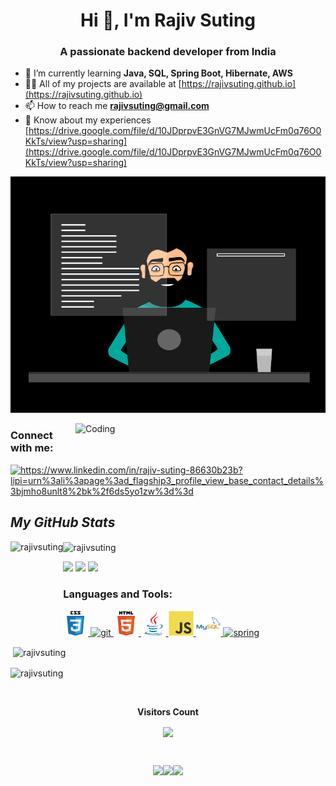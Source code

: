 <!-- ![](https://github.com/Dev-Mriganka/Dev-Mriganka/blob/main/Untitled-1.jpg) -->

<h1 align="center">Hi 👋, I'm Rajiv Suting</h1>
<h3 align="center">A passionate backend developer from India</h3>


- 🌱 I’m currently learning **Java, SQL, Spring Boot, Hibernate, AWS**
- 👨‍💻 All of my projects are available at [https://rajivsuting.github.io](https://rajivsuting.github.io)
- 📫 How to reach me **rajivsuting@gmail.com**
- 📄 Know about my experiences [https://drive.google.com/file/d/10JDprpvE3GnVG7MJwmUcFm0q76O0KkTs/view?usp=sharing](https://drive.google.com/file/d/10JDprpvE3GnVG7MJwmUcFm0q76O0KkTs/view?usp=sharing)
<p align="left"> <img src="https://github.com/rajivsuting/rajivsuting/blob/main/thoughtworks-gif_dribbble.gif" alt=""> </p> 

<!-- <p align="left" width=50%> <a href="https://github.com/ryo-ma/github-profile-trophy"><img src="https://github-profile-trophy.vercel.app/?username=rajivsuting" alt="rajivsuting" /></a> </p> -->
<img align="right" alt="Coding" width="400" src="https://github-profile-trophy.vercel.app/?username=rajivsuting" alt="rajivsuting" />
<h3 align="left">Connect with me:</h3>
<p align="left">
<a href="https://linkedin.com/in/https://www.linkedin.com/in/rajiv-suting-86630b23b?lipi=urn%3ali%3apage%3ad_flagship3_profile_view_base_contact_details%3bjmho8unlt8%2bk%2f6ds5yo1zw%3d%3d" target="blank"><img align="center" src="https://raw.githubusercontent.com/rahuldkjain/github-profile-readme-generator/master/src/images/icons/Social/linked-in-alt.svg" alt="https://www.linkedin.com/in/rajiv-suting-86630b23b?lipi=urn%3ali%3apage%3ad_flagship3_profile_view_base_contact_details%3bjmho8unlt8%2bk%2f6ds5yo1zw%3d%3d" height="30" width="40" /></a>
</p>

<h2><i>My GitHub Stats</i></h2>

<p>
    
<img align="left" src="https://github-readme-stats.vercel.app/api?username=rajivsuting&show_icons=true&locale=en&theme=dark" alt="rajivsuting"  height="139" />
    
<img align="center" src="https://github-readme-stats.vercel.app/api/top-langs/?username=sujeetsharma1997&layout=compact&exclude_repo=Lybrate-Website-Clone-Version-2.0,Lybrate-Website-Clone,Adidas-Clone&hide=Shell&border_radius=0&theme=dark" alt="rajivsuting" height="139" />

</p>

<img src="https://activity-graph.herokuapp.com/graph?username=rajivsuting&theme=xcode" height ="307"/>

<img src="https://raw.githubusercontent.com/andreasbm/readme/master/assets/lines/colored.png">



<img src="https://raw.githubusercontent.com/andreasbm/readme/master/assets/lines/colored.png">






<h3 align="left">Languages and Tools:</h3>
<p align="left"> <a href="https://www.w3schools.com/css/" target="_blank" rel="noreferrer"> <img src="https://raw.githubusercontent.com/devicons/devicon/master/icons/css3/css3-original-wordmark.svg" alt="css3" width="40" height="40"/> </a> <a href="https://git-scm.com/" target="_blank" rel="noreferrer"> <img src="https://www.vectorlogo.zone/logos/git-scm/git-scm-icon.svg" alt="git" width="40" height="40"/> </a> <a href="https://www.w3.org/html/" target="_blank" rel="noreferrer"> <img src="https://raw.githubusercontent.com/devicons/devicon/master/icons/html5/html5-original-wordmark.svg" alt="html5" width="40" height="40"/> </a> <a href="https://www.java.com" target="_blank" rel="noreferrer"> <img src="https://raw.githubusercontent.com/devicons/devicon/master/icons/java/java-original.svg" alt="java" width="40" height="40"/> </a> <a href="https://developer.mozilla.org/en-US/docs/Web/JavaScript" target="_blank" rel="noreferrer"> <img src="https://raw.githubusercontent.com/devicons/devicon/master/icons/javascript/javascript-original.svg" alt="javascript" width="40" height="40"/> </a> <a href="https://www.mysql.com/" target="_blank" rel="noreferrer"> <img src="https://raw.githubusercontent.com/devicons/devicon/master/icons/mysql/mysql-original-wordmark.svg" alt="mysql" width="40" height="40"/> </a> <a href="https://spring.io/" target="_blank" rel="noreferrer"> <img src="https://www.vectorlogo.zone/logos/springio/springio-icon.svg" alt="spring" width="40" height="40"/> </a> </p>

<p>&nbsp;<img align="center" src="https://github-readme-stats.vercel.app/api?username=rajivsuting&show_icons=true&locale=en" alt="rajivsuting" /></p>

<p><img align="center" src="https://github-readme-streak-stats.herokuapp.com/?user=rajivsuting&" alt="rajivsuting" /></p>


<div align="center">
<br><p align="centre"><b>Visitors Count</b></p>  
<p align="center"><img align="center" src="https://profile-counter.glitch.me/{Dev-Mriganka}/count.svg" /></p> 
<br></div>

<p align="center">
<img align="" height='120px' src="https://github.com/Dev-Mriganka/Dev-Mriganka/blob/main/Geometric%20White.gif" /><img align="" height='120px' src="https://raw.githubusercontent.com/rodrigograca31/rodrigograca31/master/matrix.svg" /><img align="" height='120px' src="https://github.com/Dev-Mriganka/Dev-Mriganka/blob/main/Geometric%20White.gif" />
</p>
<br>
